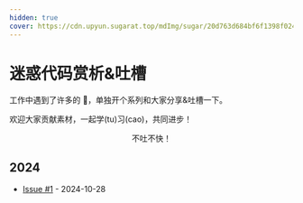 ```yaml
---
hidden: true
cover: https://cdn.upyun.sugarat.top/mdImg/sugar/20d763d684bf6f1398f024c279dbbedb
---
```


# 迷惑代码赏析&吐槽

工作中遇到了许多的 💩，单独开个系列和大家分享&吐槽一下。

欢迎大家贡献素材，一起学(tu)习(cao)，共同进步！

<center>不吐不快！</center>

<!-- [[toc]] -->

## 2024
* [Issue #1](./issue1.md) - 2024-10-28